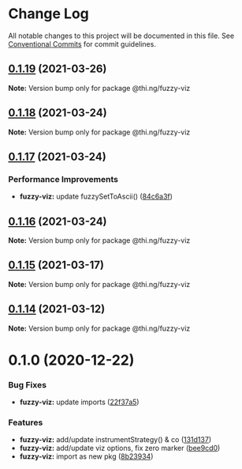 # Change Log

All notable changes to this project will be documented in this file.
See [Conventional Commits](https://conventionalcommits.org) for commit guidelines.

## [0.1.19](https://github.com/thi-ng/umbrella/compare/@thi.ng/fuzzy-viz@0.1.18...@thi.ng/fuzzy-viz@0.1.19) (2021-03-26)

**Note:** Version bump only for package @thi.ng/fuzzy-viz





## [0.1.18](https://github.com/thi-ng/umbrella/compare/@thi.ng/fuzzy-viz@0.1.17...@thi.ng/fuzzy-viz@0.1.18) (2021-03-24)

**Note:** Version bump only for package @thi.ng/fuzzy-viz





## [0.1.17](https://github.com/thi-ng/umbrella/compare/@thi.ng/fuzzy-viz@0.1.16...@thi.ng/fuzzy-viz@0.1.17) (2021-03-24)


### Performance Improvements

* **fuzzy-viz:** update fuzzySetToAscii() ([84c6a3f](https://github.com/thi-ng/umbrella/commit/84c6a3f077c16027c9dde79618992bbe3be9d5a6))





## [0.1.16](https://github.com/thi-ng/umbrella/compare/@thi.ng/fuzzy-viz@0.1.15...@thi.ng/fuzzy-viz@0.1.16) (2021-03-24)

**Note:** Version bump only for package @thi.ng/fuzzy-viz





## [0.1.15](https://github.com/thi-ng/umbrella/compare/@thi.ng/fuzzy-viz@0.1.14...@thi.ng/fuzzy-viz@0.1.15) (2021-03-17)

**Note:** Version bump only for package @thi.ng/fuzzy-viz





## [0.1.14](https://github.com/thi-ng/umbrella/compare/@thi.ng/fuzzy-viz@0.1.13...@thi.ng/fuzzy-viz@0.1.14) (2021-03-12)

**Note:** Version bump only for package @thi.ng/fuzzy-viz





# 0.1.0 (2020-12-22)


### Bug Fixes

* **fuzzy-viz:** update imports ([22f37a5](https://github.com/thi-ng/umbrella/commit/22f37a526acd6911720100e77ad41029d8799004))


### Features

* **fuzzy-viz:** add/update instrumentStrategy() & co ([131d137](https://github.com/thi-ng/umbrella/commit/131d13776735e3dd222090a6b514bfbe4878d9f2))
* **fuzzy-viz:** add/update viz options, fix zero marker ([bee9cd0](https://github.com/thi-ng/umbrella/commit/bee9cd08b32ce43cc6661146dd87f35db9516559))
* **fuzzy-viz:** import as new pkg ([8b23934](https://github.com/thi-ng/umbrella/commit/8b239347894bf8c7192890151868ecdb1ac3bf2b))
